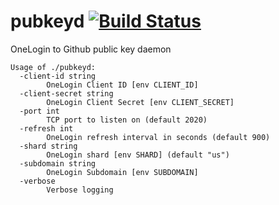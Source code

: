 # pubkeyd [![Build Status](https://travis-ci.org/lloesche/pubkeyd.svg?branch=master)](https://travis-ci.org/lloesche/pubkeyd)
OneLogin to Github public key daemon
```
Usage of ./pubkeyd:
  -client-id string
        OneLogin Client ID [env CLIENT_ID]
  -client-secret string
        OneLogin Client Secret [env CLIENT_SECRET]
  -port int
        TCP port to listen on (default 2020)
  -refresh int
        OneLogin refresh interval in seconds (default 900)
  -shard string
        OneLogin shard [env SHARD] (default "us")
  -subdomain string
        OneLogin Subdomain [env SUBDOMAIN]
  -verbose
        Verbose logging
```
